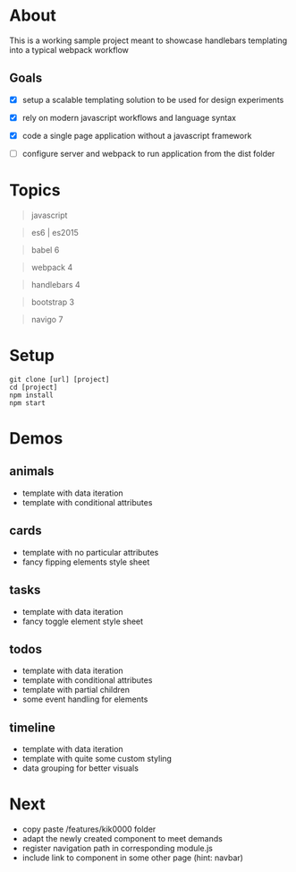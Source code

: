 # About

This is a working sample project meant to showcase handlebars templating into a typical webpack workflow

## Goals

- [x] setup a scalable templating solution to be used for design experiments
- [x] rely on modern javascript workflows and language syntax
- [X] code a single page application without a javascript framework 
- [ ] configure server and webpack to run application from the dist folder


# Topics

> javascript

> es6 | es2015

> babel 6

> webpack 4

> handlebars 4

> bootstrap 3

> navigo 7


# Setup

```
git clone [url] [project]
cd [project]
npm install
npm start
```

# Demos

## animals
- template with data iteration
- template with conditional attributes

## cards
- template with no particular attributes
- fancy fipping elements style sheet

## tasks
- template with data iteration
- fancy toggle element style sheet

## todos
- template with data iteration
- template with conditional attributes
- template with partial children
- some event handling for elements

## timeline
- template with data iteration
- template with quite some custom styling
- data grouping for better visuals


# Next
- copy paste /features/kik0000 folder
- adapt the newly created component to meet demands
- register navigation path in corresponding module.js
- include link to component in some other page (hint: navbar)



